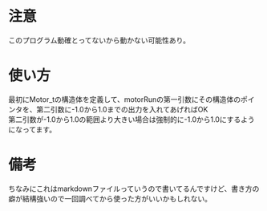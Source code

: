 # 注意
このプログラム動確とってないから動かない可能性あり。

# 使い方
最初にMotor_tの構造体を定義して、motorRunの第一引数にその構造体のポインタを、第二引数に-1.0から1.0までの出力を入れてあげればOK  
第二引数が-1.0から1.0の範囲より大きい場合は強制的に-1.0から1.0にするようになってます。  

# 備考
ちなみにこれはmarkdownファイルっていうので書いてるんですけど、書き方の癖が結構強いので一回調べてから使った方がいいかもしれない。